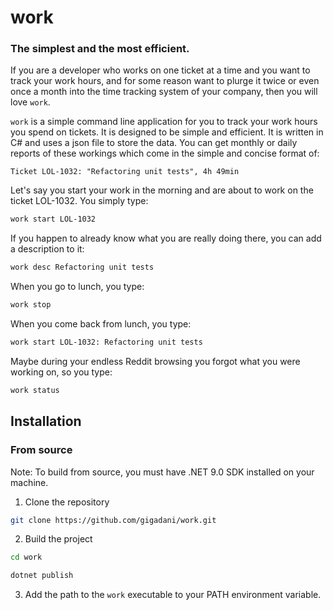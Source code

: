 # work
### The simplest and the most efficient.

If you are a developer who works on one ticket at a time and you want to track your work hours, and for some reason want to plurge it twice or even once a month into the time tracking system of your company, then you will love `work`.

`work` is a simple command line application for you to track your work hours you spend on tickets. It is designed to be simple and efficient. It is written in C# and uses a json file to store the data. You can get monthly or daily reports of these workings which come in the simple and concise format of:

```Ticket LOL-1032: "Refactoring unit tests", 4h 49min```

Let's say you start your work in the morning and are about to work on the ticket LOL-1032. You simply type:

```bash
work start LOL-1032
```

If you happen to already know what you are really doing there, you can add a description to it:

```bash
work desc Refactoring unit tests
```

When you go to lunch, you type:

```bash
work stop
```

When you come back from lunch, you type:

```bash
work start LOL-1032: Refactoring unit tests
```

Maybe during your endless Reddit browsing you forgot what you were working on, so you type:

```bash
work status
```

## Installation

### From source

Note: To build from source, you must have .NET 9.0 SDK installed on your machine.

1. Clone the repository

```bash
git clone https://github.com/gigadani/work.git
````

2. Build the project

```bash
cd work

dotnet publish
```

3. Add the path to the `work` executable to your PATH environment variable.

```bash
